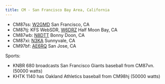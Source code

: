 ```yaml
---
title: CM - San Francisco Bay Area, California
---
```

* CM87ss: [W2GMD](http://sunsetsdr.ddns.net:8073/)
  San Francisco, CA
* CM87tj: KFS WebSDR, [W6DRZ](http://69.27.184.62:8901/)
  Half Moon Bay, CA
* CM87wb: [N8DTT](http://kiwisdr.wente.com:8073)
  Bonny Doon, CA
* CM87xi: [N3KA](http://sdr.n3ka.com:8073/)
  Sunnyvale, CA
* CM97bf: [AE6RQ](http://aardvarq.dyndns.org:8073/)
  San Jose, CA

Sports:

* KNBR 680 broadcasts San Francisco Giants baseball from CM87vn. (50000 watts)
* KHTK 1140 has Oakland Athletics baseball from CM98hj (50000 watts)

